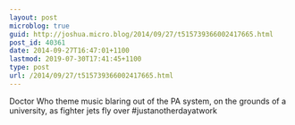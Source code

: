 ```yaml
---
layout: post
microblog: true
guid: http://joshua.micro.blog/2014/09/27/t515739366002417665.html
post_id: 40361
date: 2014-09-27T16:47:01+1100
lastmod: 2019-07-30T17:41:45+1100
type: post
url: /2014/09/27/t515739366002417665.html
---
```

Doctor Who theme music blaring out of the PA system, on the grounds of a university, as fighter jets fly over #justanotherdayatwork

